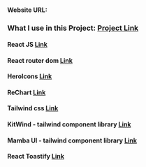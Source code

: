 <h4>Website URL:</h4> <a url=()></a>

<h3>What I use in this Project: <span><a href='https://quizbunny.netlify.app/'>Project Link</a></span></h3>
<div>
    <div className='flex'>
        <h4>React JS <span><a href='https://reactjs.org/'>Link</a></span></h4>
        <h4>React router dom <span><a href='https://reactrouter.com/en/main'>Link</a></span></h4>
        <h4>HeroIcons <span><a href='https://heroicons.com/'>Link</a></span></h4>
        <h4>ReChart <span><a href='https://recharts.org/en-US/'>Link</a></span></h4>
        <h4>Tailwind css <span><a href='https://tailwindcss.com/'>Link</a></span></h4>
        <h4>KitWind - tailwind component library <span><a href='https://kitwind.io/products/kometa/components'>Link</a></span></h4>
        <h4>Mamba UI - tailwind component library <span><a href='https://www.mambaui.com/'>Link</a></span></h4>
        <h4>React Toastify <span><a href='https://www.npmjs.com/package/react-toastify'>Link</a></span></h4>
    </div>
</div>
